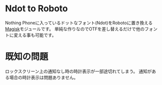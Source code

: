 # Ndot to Roboto

Nothing Phoneに入っているドットなフォント(Ndot)をRobotoに置き換える[Magisk](https://github.com/topjohnwu/Magisk)モジュールです。
単純な作りなのでOTFを差し替えるだけで他のフォントに変える事も可能です。

# 既知の問題
ロックスクリーン上の通知なし時の時計表示が一部途切れてしまう。
通知がある場合の時計表示は問題ありません。

